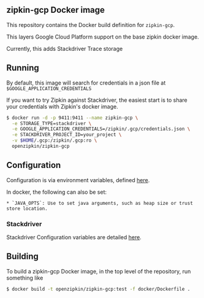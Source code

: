 ## zipkin-gcp Docker image

This repository contains the Docker build definition for `zipkin-gcp`.

This layers Google Cloud Platform support on the base zipkin docker image.

Currently, this adds Stackdriver Trace storage

## Running

By default, this image will search for credentials in a json file at `$GOOGLE_APPLICATION_CREDENTIALS`

If you want to try Zipkin against Stackdriver, the easiest start is to share
your credentials with Zipkin's docker image.

```bash
$ docker run -d -p 9411:9411 --name zipkin-gcp \
  -e STORAGE_TYPE=stackdriver \
  -e GOOGLE_APPLICATION_CREDENTIALS=/zipkin/.gcp/credentials.json \
  -e STACKDRIVER_PROJECT_ID=your_project \
  -v $HOME/.gcp:/zipkin/.gcp:ro \
  openzipkin/zipkin-gcp
```

## Configuration

Configuration is via environment variables, defined [here](../README.md).

In docker, the following can also be set:

    * `JAVA_OPTS`: Use to set java arguments, such as heap size or trust store location.

### Stackdriver

Stackdriver Configuration variables are detailed [here](../module/storage-stackdriver#configuration).

## Building

To build a zipkin-gcp Docker image, in the top level of the repository, run something
like

```bash
$ docker build -t openzipkin/zipkin-gcp:test -f docker/Dockerfile .
```
